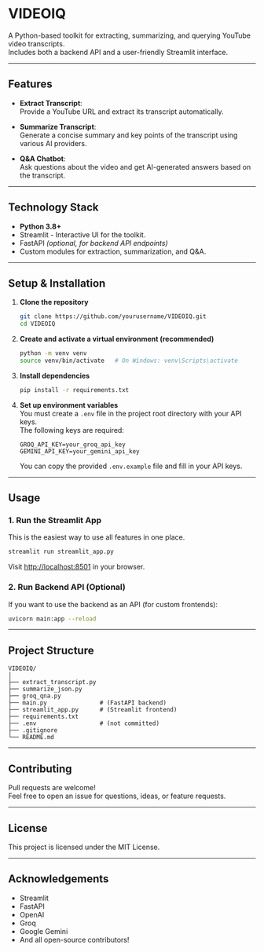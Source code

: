 # VIDEOIQ

A Python-based toolkit for extracting, summarizing, and querying YouTube video transcripts.  
Includes both a backend API and a user-friendly Streamlit interface.

---

## Features

- **Extract Transcript**:  
  Provide a YouTube URL and extract its transcript automatically.

- **Summarize Transcript**:  
  Generate a concise summary and key points of the transcript using various AI providers.

- **Q&A Chatbot**:  
  Ask questions about the video and get AI-generated answers based on the transcript.

---

## Technology Stack

- **Python 3.8+**
- Streamlit - Interactive UI for the toolkit.
- FastAPI *(optional, for backend API endpoints)*
- Custom modules for extraction, summarization, and Q&A.

---

## Setup & Installation

1. **Clone the repository**
    ```bash
    git clone https://github.com/yourusername/VIDEOIQ.git
    cd VIDEOIQ
    ```

2. **Create and activate a virtual environment (recommended)**
    ```bash
    python -m venv venv
    source venv/bin/activate   # On Windows: venv\Scripts\activate
    ```

3. **Install dependencies**
    ```bash
    pip install -r requirements.txt
    ```

4. **Set up environment variables**  
   You must create a `.env` file in the project root directory with your API keys.  
   The following keys are required:

    ```
    GROQ_API_KEY=your_groq_api_key
    GEMINI_API_KEY=your_gemini_api_key
    ```

    You can copy the provided `.env.example` file and fill in your API keys.

---

## Usage

### 1. Run the Streamlit App

This is the easiest way to use all features in one place.

```bash
streamlit run streamlit_app.py
```

Visit [http://localhost:8501](http://localhost:8501) in your browser.

### 2. Run Backend API (Optional)

If you want to use the backend as an API (for custom frontends):

```bash
uvicorn main:app --reload
```

---

## Project Structure

```
VIDEOIQ/
│
├── extract_transcript.py
├── summarize_json.py
├── groq_qna.py
├── main.py               # (FastAPI backend)
├── streamlit_app.py      # (Streamlit frontend)
├── requirements.txt
├── .env                  # (not committed)
├── .gitignore
└── README.md
```

---

## Contributing

Pull requests are welcome!  
Feel free to open an issue for questions, ideas, or feature requests.

---

## License

This project is licensed under the MIT License.

---

## Acknowledgements

- Streamlit
- FastAPI
- OpenAI
- Groq
- Google Gemini
- And all open-source contributors!
